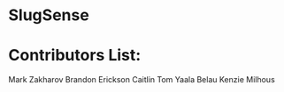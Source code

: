 # SlugSense

# Contributors List:
 Mark Zakharov
 Brandon Erickson
 Caitlin Tom
 Yaala Belau
 Kenzie Milhous
